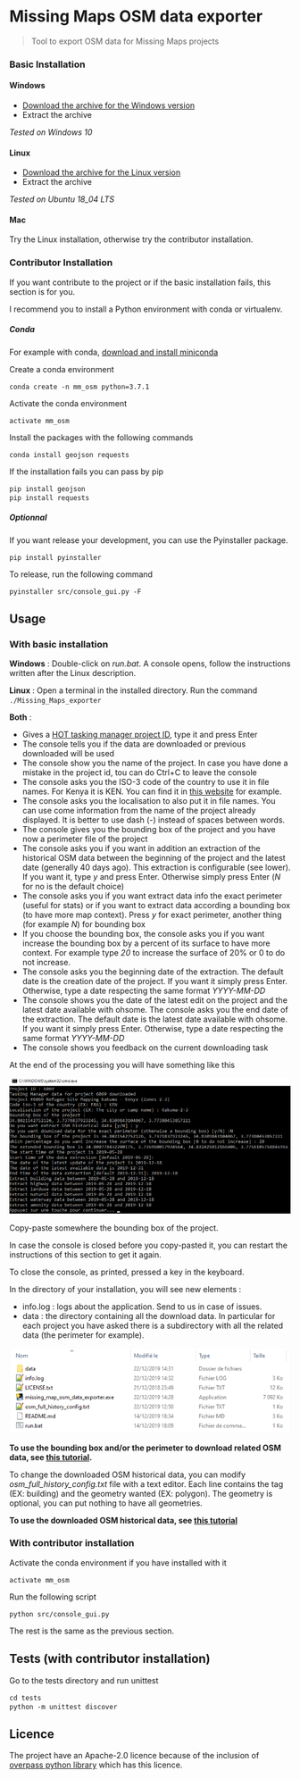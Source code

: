 # Missing Maps OSM data exporter
> Tool to export OSM data for Missing Maps projects

### Basic Installation

#### Windows

- [Download the archive for the Windows version](https://github.com/NicolasGrosjean/Missing_Maps_OSM_data_exporter/releases/download/v1.2.0/Missing_Map_osm_data_exporter_1_2_0_Windows.zip)
- Extract the archive

*Tested on Windows 10*

#### Linux

- [Download the archive for the Linux version](https://github.com/NicolasGrosjean/Missing_Maps_OSM_data_exporter/releases/download/v1.2.0/Missing_Maps_osm_data_exporter_1_2_0_Linux.zip)
- Extract the archive

*Tested on Ubuntu 18_04 LTS*

#### Mac
Try the Linux installation, otherwise try the contributor installation.

### Contributor Installation

If you want contribute to the project or if the basic installation fails,
this section is for you.

I recommend you to install a Python environment with conda or virtualenv.

##### Conda
For example with conda, 
[download and install miniconda](https://docs.conda.io/en/latest/miniconda.html)

Create a conda environment
```
conda create -n mm_osm python=3.7.1
```

Activate the conda environment
```
activate mm_osm
```

Install the packages with the following commands
```
conda install geojson requests
```

If the installation fails you can pass by pip
```
pip install geojson
pip install requests
```

##### Optionnal

If you want release your development, you can use the Pyinstaller package.

````
pip install pyinstaller
````

To release, run the following command
````
pyinstaller src/console_gui.py -F
````

## Usage

### With basic installation

**Windows** : Double-click on *run.bat*.
A console opens, follow the instructions written after the Linux description.

**Linux** : Open a terminal in the installed directory.
Run the command ```./Missing_Maps_exporter```

**Both** :

* Gives a [HOT tasking manager project ID](https://tasks.hotosm.org/contribute), type it and press Enter
* The console tells you if the data are downloaded or previous downloaded will be used
* The console show you the name of the project.
In case you have done a mistake in the project id, tou can do Ctrl+C to leave the console
* The console asks you the ISO-3 code of the country to use it in file names.
For Kenya it is KEN.
You can find it in [this website](https://fr.actualitix.com/blog/annexes/code-iso-2-et-iso-3-des-pays.php) for example.
* The console asks you the localisation to also put it in file names.
You can use come information from the name of the project already displayed.
It is better to use dash (-) instead of spaces between words.
* The console gives you the bounding box of the project and you have now a perimeter file of the project
* The console asks you if you want in addition an extraction of the historical OSM data between
the beginning of the project and the latest date (generally 40 days ago).
This extraction is configurable (see lower).
If you want it, type *y* and press Enter. Otherwise simply press Enter (*N* for no is the default choice)
* The console asks you if you want extract data info the exact perimeter (useful for stats)
or if you want to extract data according a bounding box (to have more map context).
Press *y* for exact perimeter, another thing (for example *N*) for bounding box
* If you choose the bounding box, the console asks you  if you want increase the
bounding box by a percent of its surface to have more context.
For example type *20* to increase the surface of 20% or 0 to do not increase.
* The console asks you the beginning date of the extraction.
The default date is the creation date of the project. If you want it simply press Enter.
Otherwise, type a date respecting the same format *YYYY-MM-DD*
* The console shows you the date of the latest edit on the project and the latest date available with ohsome.
The console asks you the end date of the extraction.
The default date is the latest date available with ohsome. If you want it simply press Enter.
Otherwise, type a date respecting the same format *YYYY-MM-DD*
* The console shows you feedback on the current downloading task

At the end of the processing you will have something like this

![Console GUI at end](doc/console_gui.png)

Copy-paste somewhere the bounding box of the project.

In case the console is closed before you copy-pasted it,
you can restart the instructions of this section to get it again.

To close the console, as printed, pressed a key in the keyboard.

In the directory of your installation, you will see new elements :
* info.log : logs about the application. Send to us in case of issues.
* data : the directory containing all the download data.
In particular for each project you have asked there is a subdirectory with all
the related data (the perimeter for example).

![Files in the installation directory](doc/console_gui_files.png)

**To use the bounding box and/or the perimeter to download related OSM data,
see [this tutorial](https://github.com/NicolasGrosjean/Missing_Maps_OSM_data_exporter/wiki/Download-current-OSM-data-of-a-Missing-Maps-project).**

To change the downloaded OSM historical data, you can modify *osm_full_history_config.txt* file with a text editor.
Each line contains the tag (EX: building) and the geometry wanted (EX: polygon).
The geometry is optional, you can put nothing to have all geometries.

**To use the downloaded OSM historical data, see [this tutorial](https://github.com/NicolasGrosjean/Missing_Maps_OSM_data_exporter/wiki/Use-historical-OSM-data-of-a-Missing-Maps-project)**

### With contributor installation

Activate the conda environment if you have installed with it
```
activate mm_osm
```

Run the following script
```
python src/console_gui.py
```

The rest is the same as the previous section.

## Tests (with contributor installation)

Go to the tests directory and run unittest
```
cd tests
python -m unittest discover
```

## Licence

The project have an Apache-2.0 licence because of the inclusion of
[overpass python library](https://github.com/mvexel/overpass-api-python-wrapper) which has this licence.
